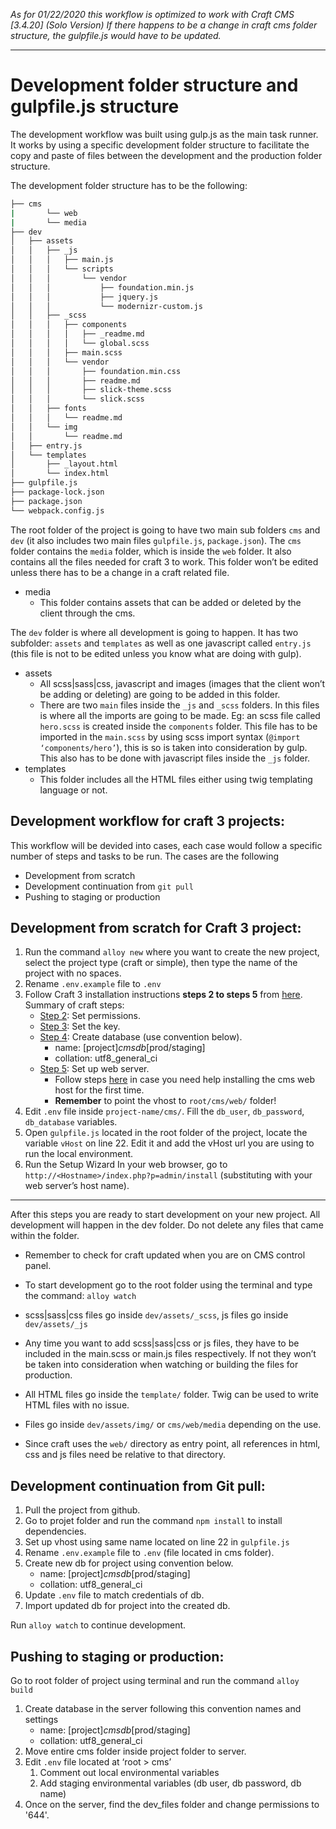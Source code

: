 *As for 01/22/2020 this workflow is optimized to work with Craft CMS  [3.4.20] (Solo Version)
If there happens to be a change in craft cms folder structure, the gulpfile.js would have to be updated.*

---


# Development folder structure and gulpfile.js structure

The development workflow was built using gulp.js as the main task runner. It works by using a specific development folder structure to facilitate the copy and paste of files between the development and the production folder structure. 

The development folder structure has to be the following:

```bash
├── cms
|		└── web
|      	└── media
├── dev
│   ├── assets
│   │   ├── _js
│   │   │   ├── main.js
│   │   │   └── scripts
│   │   │       └── vendor
│   │   │           ├── foundation.min.js
│   │   │           ├── jquery.js
│   │   │           └── modernizr-custom.js
│   │   ├── _scss
│   │   │   ├── components
│   │   │   │   ├── _readme.md
│   │   │   │   └── global.scss
│   │   │   ├── main.scss
│   │   │   └── vendor
│   │   │       ├── foundation.min.css
│   │   │       ├── readme.md
│   │   │       ├── slick-theme.scss
│   │   │       └── slick.scss
│   │   ├── fonts
│   │   │   └── readme.md
│   │   └── img
│   │       └── readme.md
│   ├── entry.js
│   └── templates
│       ├── _layout.html
│       └── index.html
├── gulpfile.js
├── package-lock.json
├── package.json
└── webpack.config.js
```

The root folder of the project is going to have two main sub folders `cms` and `dev` (it also includes two main files `gulpfile.js`, `package.json`). The `cms` folder contains the `media` folder, which is inside the `web` folder. It also contains all the files needed for craft 3 to work. This folder won’t be edited unless there has to be a change in a craft related file.

- media 
  - This folder contains assets that can be added or deleted by the client through the cms.

The `dev` folder is where all development is going to happen. It has two subfolder: `assets` and `templates` as well as one javascript called `entry.js` (this file is not to be edited unless you know what are doing with gulp).

* assets
    * All scss|sass|css, javascript and images (images that the client won’t be adding or deleting) are going to be added in this folder. 
    * There are two `main` files inside the `_js` and `_scss` folders. In this files is where all the imports are going to be made. Eg: an scss file called `hero.scss` is created inside the `components` folder. This file has to be imported in the `main.scss` by using scss import syntax (`@import ‘components/hero’`), this is so is taken into consideration by gulp. This also has to be done with javascript files inside the `_js` folder.
* templates 
    * This folder includes all the HTML files either using twig templating language or not.



## Development workflow for craft 3 projects:

This workflow will be devided into cases, each case would follow a specific number of steps and tasks to be run.
The cases are the following

* Development from scratch
* Development continuation from `git pull`
* Pushing to staging or production



## Development from scratch for Craft 3 project:

1. Run the command `alloy new` where you want to create the new project,  select the project type (craft or simple), then type the name of the project with no spaces.
2. Rename `.env.example` file to `.env`
3. Follow Craft 3 installation instructions **steps 2 to steps 5** from [here](https://docs.craftcms.com/v3/installation.html#directory-structure). Summary of craft steps:
   - [Step 2](https://docs.craftcms.com/v3/installation.html#step-2-set-the-file-permissions): Set permissions.
   - [Step 3](https://docs.craftcms.com/v3/installation.html#step-3-set-a-security-key): Set the key.
   - [Step 4](https://docs.craftcms.com/v3/installation.html#step-4-create-a-database): Create database (use convention below).
     - name: [project]_cmsdb_[prod/staging]
     - collation: utf8_general_ci
   - [Step 5](https://docs.craftcms.com/v3/installation.html#step-5-set-up-the-web-server): Set up web server.
     - Follow steps [here](https://www.evernote.com/l/AAdH90XLgkdDfKnv7NvFTKlAbUJ_RGApuI4) in case you need help installing the cms web host for the first time.
     - **Remember** to point the vhost to ```root/cms/web/``` folder!
4. Edit `.env` file inside `project-name/cms/`. Fill the `db_user`, `db_password`, `db_database` variables.
5. Open ```gulpfile.js``` located in the root folder of the project, locate the variable ```vHost``` on line 22. Edit it and add the vHost url you are using to run the local environment.
6. Run the Setup Wizard In your web browser, go to ```http://<Hostname>/index.php?p=admin/install``` (substituting <Hostname> with your web server’s host name).

------

After this steps you are ready to start development on your new project. All development will happen in the dev folder. Do not delete any files that came within the folder.

- Remember to check for craft updated when you are on CMS control panel.

- To start development go to the root folder using the terminal and type the command: `alloy watch` 
- scss|sass|css files go inside ```dev/assets/_scss```, js files go inside ```dev/assets/_js```
- Any time you want to add  scss|sass|css or js files, they have to be included in the main.scss or main.js files respectively. If not they won’t be taken into consideration when watching or building the files for production.
- All HTML files go inside the ```template/``` folder. Twig can be used to write HTML files with no issue.
- Files go inside ```dev/assets/img/``` or ```cms/web/media``` depending on the use.
- Since craft uses the ```web/``` directory as entry point, all references in html, css and js files need be relative to that directory.



## Development continuation from Git pull:

1. Pull the project from github.
2. Go to projet folder and run the command `npm install` to install dependencies.
3. Set up vhost using same name located on line 22 in `gulpfile.js` 
4. Rename `.env.example` file to `.env` (file located in cms folder).
5. Create new db for project using convention below.
   - name: [project]_cmsdb_[prod/staging]
   - collation: utf8_general_ci
6. Update `.env` file to match credentials of db.
7. Import updated db for project into the created db.

Run `alloy watch` to continue development.



## Pushing to staging or production:

Go to root folder of project using terminal and run the command ```alloy build``` 
1. Create database in the server following this convention names and settings
    - name: [project]_cmsdb_[prod/staging]
    - collation: utf8_general_ci
2. Move entire cms folder inside project folder to server.
3. Edit `.env` file located at ‘root > cms’
    1. Comment out local environmental variables
    2. Add staging environmental variables (db user, db password, db name)
4. Once on the server, find the dev_files folder and change permissions to '644'.


